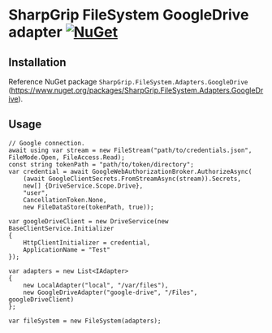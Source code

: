 ﻿# SharpGrip FileSystem GoogleDrive adapter [![NuGet](https://img.shields.io/nuget/v/SharpGrip.FileSystem.Adapters.GoogleDrive)](https://www.nuget.org/packages/SharpGrip.FileSystem.Adapters.GoogleDrive)

## Installation

Reference NuGet package `SharpGrip.FileSystem.Adapters.GoogleDrive` (https://www.nuget.org/packages/SharpGrip.FileSystem.Adapters.GoogleDrive).

## Usage

```
// Google connection.
await using var stream = new FileStream("path/to/credentials.json", FileMode.Open, FileAccess.Read);
const string tokenPath = "path/to/token/directory";
var credential = await GoogleWebAuthorizationBroker.AuthorizeAsync(
    (await GoogleClientSecrets.FromStreamAsync(stream)).Secrets,
    new[] {DriveService.Scope.Drive},
    "user",
    CancellationToken.None,
    new FileDataStore(tokenPath, true));

var googleDriveClient = new DriveService(new BaseClientService.Initializer
{
    HttpClientInitializer = credential,
    ApplicationName = "Test"
});

var adapters = new List<IAdapter>
{
    new LocalAdapter("local", "/var/files"),
    new GoogleDriveAdapter("google-drive", "/Files", googleDriveClient)
};

var fileSystem = new FileSystem(adapters);
```